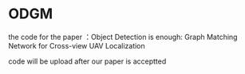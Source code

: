 # ODGM
the code for the paper ：Object Detection is enough: Graph Matching Network for Cross-view UAV Localization

code will be upload after our paper is acceptted
